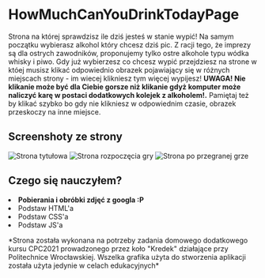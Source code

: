 # HowMuchCanYouDrinkTodayPage
Strona na której sprawdzisz ile dziś jesteś w stanie wypić! Na samym początku wybierasz alkohol który chcesz dziś pic. Z racji tego, że imprezy są dla ostrych zawodników, proponujemy tylko ostre alkohole typu wódka whisky i piwo. Gdy już wybierzesz co chcesz wypić przejdziesz na strone w któej musisz klikać odpowiednio obrazek pojawiający się w różnych miejscach strony - im wiecej klikniesz tym więcej wypijesz! <strong>UWAGA! Nie klikanie może być dla Ciebie gorsze niż klikanie gdyż komputer może naliczyć karę w postaci dodatkowych kolejek z alkoholem!.</strong> Pamiętaj też by klikać szybko bo gdy nie klikniesz w odpowiednim czasie, obrazek przeskoczy na inne miejsce.
<h2> Screenshoty ze strony </h2>

![Strona tytułowa](https://user-images.githubusercontent.com/55832827/124594702-681eae80-de60-11eb-838f-3246b48ed78e.jpg)
![Strona rozpoczęcia gry](https://user-images.githubusercontent.com/55832827/124594707-68b74500-de60-11eb-8b65-cd7614cb656d.jpg)
![Strona po przegranej grze](https://user-images.githubusercontent.com/55832827/124594673-605f0a00-de60-11eb-948d-bebaa065c72b.jpg)

<h2>Czego się nauczyłem?</h2>
<li><strong>Pobierania i obróbki zdjęć z googla :P</strong></li>
<li>Podstaw HTML'a</li>
<li>Podstaw CSS'a</li>
<li>Podstaw JS'a</li>
  <p></p>
  <p></p>
  *Strona została wykonana na potrzeby zadania domowego dodatkowego kursu CPC2021 prowadzonego przez koło "Kredek" działające przy Politechnice Wrocławskiej.
Wszelka grafika użyta do stworzenia aplikacji została użyta jedynie w celach edukacyjnych*
